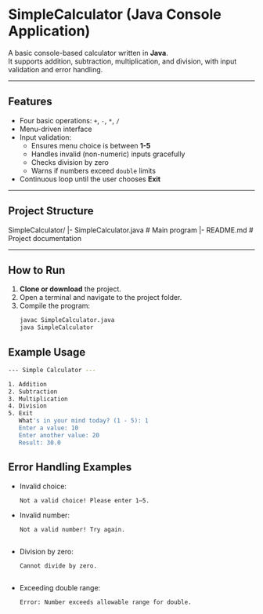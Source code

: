 # SimpleCalculator (Java Console Application)

A basic console-based calculator written in **Java**.  
It supports addition, subtraction, multiplication, and division, with input validation and error handling.

---

## Features

- Four basic operations: `+`, `-`, `*`, `/`
- Menu-driven interface
- Input validation:
  - Ensures menu choice is between **1-5**
  - Handles invalid (non-numeric) inputs gracefully
  - Checks division by zero
  - Warns if numbers exceed `double` limits
- Continuous loop until the user chooses **Exit**

---

## Project Structure

SimpleCalculator/
|- SimpleCalculator.java # Main program
|- README.md # Project documentation

---

## How to Run

1. **Clone or download** the project.
2. Open a terminal and navigate to the project folder.
3. Compile the program:
   ```bash
   javac SimpleCalculator.java
   java SimpleCalculator
   ```

## Example Usage

```bash
--- Simple Calculator ---

1. Addition
2. Subtraction
3. Multiplication
4. Division
5. Exit
   What's in your mind today? (1 - 5): 1
   Enter a value: 10
   Enter another value: 20
   Result: 30.0
```

## Error Handling Examples

- Invalid choice:
  ```bash
  Not a valid choice! Please enter 1–5.
  ```
- Invalid number:
  ```bash
  Not a valid number! Try again.
  ```

  ```
- Division by zero:
  ```bash
  Cannot divide by zero.
  ```

  ```
- Exceeding double range:
  ```bash
  Error: Number exceeds allowable range for double.
  ```

  ```
